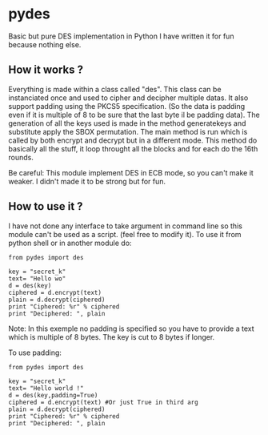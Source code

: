 pydes
=====

Basic but pure DES implementation in Python
I have written it for fun because nothing else.


How it works ?
--------------

Everything is made within a class called "des". This class can be instanciated once and used to cipher and decipher multiple datas.
It also support padding using the PKCS5 specification. (So the data is padding even if it is multiple of 8 to be sure that the last byte il be padding data).
The generation of all the keys used is made in the method generatekeys and substitute apply the SBOX permutation.
The main method is run which is called by both encrypt and decrypt but in a different mode. This method do basically all the stuff, it loop
throught all the blocks and for each do the 16th rounds.

Be careful: This module implement DES in ECB mode, so you can't make it weaker. I didn't made it to be strong but for fun.

How to use it ?
---------------

I have not done any interface to take argument in command line so this module can't be used as a script. (feel free to modify it).
To use it from python shell or in another module do:

    from pydes import des

    key = "secret_k"
    text= "Hello wo"
    d = des(key)
    ciphered = d.encrypt(text)
    plain = d.decrypt(ciphered)
    print "Ciphered: %r" % ciphered
    print "Deciphered: ", plain

Note: In this exemple no padding is specified so you have to provide a text which is multiple of 8 bytes. The key is cut to 8 bytes if longer.

To use padding:

    from pydes import des

    key = "secret_k"
    text= "Hello world !"
    d = des(key,padding=True)
    ciphered = d.encrypt(text) #Or just True in third arg
    plain = d.decrypt(ciphered)
    print "Ciphered: %r" % ciphered
    print "Deciphered: ", plain

